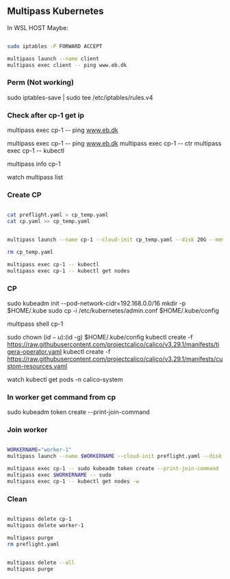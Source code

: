 ## Multipass Kubernetes


In WSL HOST Maybe:
```bash

sudo iptables -P FORWARD ACCEPT

multipass launch --name client
multipass exec client -- ping www.eb.dk
```
### Perm (Not working)

sudo iptables-save | sudo tee /etc/iptables/rules.v4

### Check after cp-1 get ip

multipass exec cp-1 -- ping www.eb.dk



multipass exec cp-1 -- ping www.eb.dk
multipass exec cp-1 -- ctr
multipass exec cp-1 -- kubectl

multipass info cp-1


watch multipass list

### Create CP
```bash

cat preflight.yaml > cp_temp.yaml
cat cp.yaml >> cp_temp.yaml


multipass launch --name cp-1 --cloud-init cp_temp.yaml --disk 20G --memory 4G --cpus 2

rm cp_temp.yaml

multipass exec cp-1 -- kubectl
multipass exec cp-1 -- kubectl get nodes

```
### CP



sudo kubeadm init --pod-network-cidr=192.168.0.0/16
mkdir -p $HOME/.kube
sudo cp -i /etc/kubernetes/admin.conf $HOME/.kube/config

multipass shell cp-1

sudo chown $(id -u):$(id -g) $HOME/.kube/config
kubectl create -f https://raw.githubusercontent.com/projectcalico/calico/v3.29.1/manifests/tigera-operator.yaml
kubectl create -f https://raw.githubusercontent.com/projectcalico/calico/v3.29.1/manifests/custom-resources.yaml

watch kubectl get pods -n calico-system


### In worker get command from cp

sudo kubeadm token create --print-join-command

### Join worker
```bash

WORKERNAME="worker-1"
multipass launch --name $WORKERNAME --cloud-init preflight.yaml --disk 20G --memory 2G --cpus 2

multipass exec cp-1 -- sudo kubeadm token create --print-join-command
multipass exec $WORKERNAME -- sudo 
multipass exec cp-1 -- kubectl get nodes -w

```

### Clean

```bash

multipass delete cp-1
multipass delete worker-1

multipass purge
rm preflight.yaml


multipass delete --all
multipass purge


```

